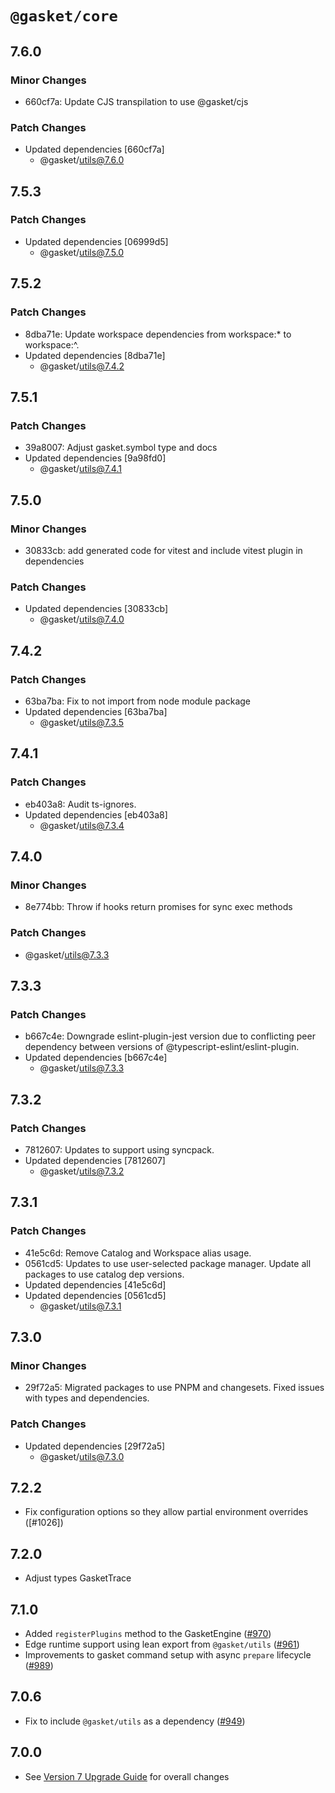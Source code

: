 # `@gasket/core`

## 7.6.0

### Minor Changes

- 660cf7a: Update CJS transpilation to use @gasket/cjs

### Patch Changes

- Updated dependencies [660cf7a]
  - @gasket/utils@7.6.0

## 7.5.3

### Patch Changes

- Updated dependencies [06999d5]
  - @gasket/utils@7.5.0

## 7.5.2

### Patch Changes

- 8dba71e: Update workspace dependencies from workspace:\* to workspace:^.
- Updated dependencies [8dba71e]
  - @gasket/utils@7.4.2

## 7.5.1

### Patch Changes

- 39a8007: Adjust gasket.symbol type and docs
- Updated dependencies [9a98fd0]
  - @gasket/utils@7.4.1

## 7.5.0

### Minor Changes

- 30833cb: add generated code for vitest and include vitest plugin in dependencies

### Patch Changes

- Updated dependencies [30833cb]
  - @gasket/utils@7.4.0

## 7.4.2

### Patch Changes

- 63ba7ba: Fix to not import from node module package
- Updated dependencies [63ba7ba]
  - @gasket/utils@7.3.5

## 7.4.1

### Patch Changes

- eb403a8: Audit ts-ignores.
- Updated dependencies [eb403a8]
  - @gasket/utils@7.3.4

## 7.4.0

### Minor Changes

- 8e774bb: Throw if hooks return promises for sync exec methods

### Patch Changes

- @gasket/utils@7.3.3

## 7.3.3

### Patch Changes

- b667c4e: Downgrade eslint-plugin-jest version due to conflicting peer dependency between versions of @typescript-eslint/eslint-plugin.
- Updated dependencies [b667c4e]
  - @gasket/utils@7.3.3

## 7.3.2

### Patch Changes

- 7812607: Updates to support using syncpack.
- Updated dependencies [7812607]
  - @gasket/utils@7.3.2

## 7.3.1

### Patch Changes

- 41e5c6d: Remove Catalog and Workspace alias usage.
- 0561cd5: Updates to use user-selected package manager. Update all packages to use catalog dep versions.
- Updated dependencies [41e5c6d]
- Updated dependencies [0561cd5]
  - @gasket/utils@7.3.1

## 7.3.0

### Minor Changes

- 29f72a5: Migrated packages to use PNPM and changesets. Fixed issues with types and dependencies.

### Patch Changes

- Updated dependencies [29f72a5]
  - @gasket/utils@7.3.0

## 7.2.2

- Fix configuration options so they allow partial environment overrides ([#1026])

## 7.2.0

- Adjust types GasketTrace

## 7.1.0

- Added `registerPlugins` method to the GasketEngine ([#970])
- Edge runtime support using lean export from `@gasket/utils` ([#961])
- Improvements to gasket command setup with async `prepare` lifecycle ([#989])

## 7.0.6

- Fix to include `@gasket/utils` as a dependency ([#949])

## 7.0.0

- See [Version 7 Upgrade Guide] for overall changes

[Version 7 Upgrade Guide]: /docs/upgrade-to-7.md
[#949]: https://github.com/godaddy/gasket/pull/949
[#961]: https://github.com/godaddy/gasket/pull/961
[#970]: https://github.com/godaddy/gasket/pull/970
[#989]: https://github.com/godaddy/gasket/pull/989
